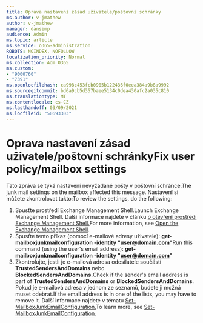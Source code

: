```yaml
---
title: Oprava nastavení zásad uživatele/poštovní schránky
ms.author: v-jmathew
author: v-jmathew
manager: dansimp
audience: Admin
ms.topic: article
ms.service: o365-administration
ROBOTS: NOINDEX, NOFOLLOW
localization_priority: Normal
ms.collection: Adm_O365
ms.custom:
- "9000760"
- "7391"
ms.openlocfilehash: ca998c453fcb0905b122436f0eea384a9b8a9992
ms.sourcegitcommit: bd6a9cb5d357baee5134c0dea430afc2a035c810
ms.translationtype: MT
ms.contentlocale: cs-CZ
ms.lasthandoff: 03/09/2021
ms.locfileid: "50693303"
---
```

# <a name="fix-user-policymailbox-settings"></a><span data-ttu-id="3223c-102">Oprava nastavení zásad uživatele/poštovní schránky</span><span class="sxs-lookup"><span data-stu-id="3223c-102">Fix user policy/mailbox settings</span></span>

<span data-ttu-id="3223c-103">Tato zpráva se týká nastavení nevyžádané pošty v poštovní schránce.</span><span class="sxs-lookup"><span data-stu-id="3223c-103">The junk mail settings on the mailbox affected this message.</span></span> <span data-ttu-id="3223c-104">Nastavení si můžete zkontrolovat takto:</span><span class="sxs-lookup"><span data-stu-id="3223c-104">To review the settings, do the following:</span></span>

1. <span data-ttu-id="3223c-105">Spusťte prostředí Exchange Management Shell.</span><span class="sxs-lookup"><span data-stu-id="3223c-105">Launch Exchange Management Shell.</span></span> <span data-ttu-id="3223c-106">Další informace najdete v článku [o otevření prostředí Exchange Management Shell.](https://go.microsoft.com/fwlink/?linkid=2101432)</span><span class="sxs-lookup"><span data-stu-id="3223c-106">For more information, see [Open the Exchange Management Shell](https://go.microsoft.com/fwlink/?linkid=2101432).</span></span>
2. <span data-ttu-id="3223c-107">Spusťte tento příkaz (pomocí e-mailové adresy uživatele):  **get-mailboxjunkmailconfiguration -identity "user@domain.com"**</span><span class="sxs-lookup"><span data-stu-id="3223c-107">Run this command (using the user's email address):  **get-mailboxjunkmailconfiguration -identity "user@domain.com"**</span></span>
3. <span data-ttu-id="3223c-108">Zkontrolujte, jestli je e-mailová adresa odesílatele součástí **TrustedSendersAndDomains** nebo **BlockedSendersAndDomains.**</span><span class="sxs-lookup"><span data-stu-id="3223c-108">Check if the sender's email address is part of **TrustedSendersAndDomains** or **BlockedSendersAndDomains**.</span></span> <span data-ttu-id="3223c-109">Pokud je e-mailová adresa v jednom ze seznamů, budete ji možná muset odebrat.</span><span class="sxs-lookup"><span data-stu-id="3223c-109">If the email address is in one of the lists, you may have to remove it.</span></span> <span data-ttu-id="3223c-110">Další informace najdete v tématu [Set-MailboxJunkEmailConfiguration.](https://go.microsoft.com/fwlink/?linkid=2101047)</span><span class="sxs-lookup"><span data-stu-id="3223c-110">To learn more, see [Set-MailboxJunkEmailConfiguration](https://go.microsoft.com/fwlink/?linkid=2101047).</span></span>
